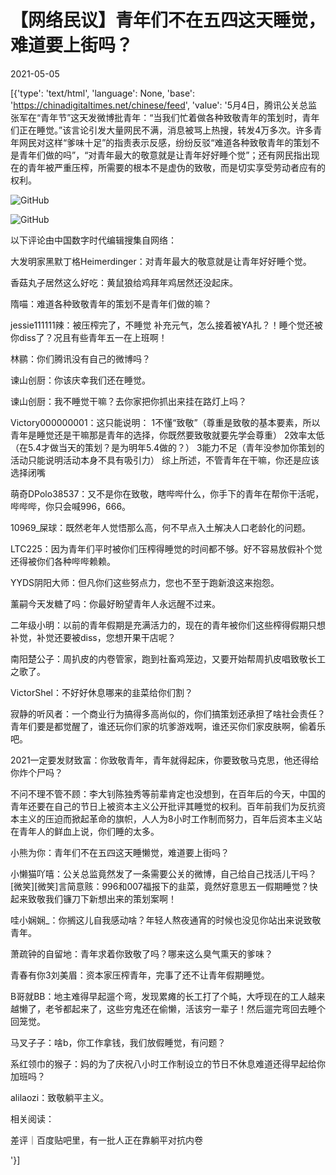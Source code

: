 # 【网络民议】青年们不在五四这天睡觉，难道要上街吗？

2021-05-05

[{'type': 'text/html', 'language': None, 'base': 'https://chinadigitaltimes.net/chinese/feed', 'value': '5月4日，腾讯公关总监张军在“青年节”这天发微博批青年：“当我们忙着做各种致敬青年的策划时，青年们正在睡觉。”该言论引发大量网民不满，消息被骂上热搜，转发4万多次。许多青年网民对这样“爹味十足”的指责表示反感，纷纷反驳“难道各种致敬青年的策划不是青年们做的吗”，“对青年最大的敬意就是让青年好好睡个觉”；还有网民指出现在的青年被严重压榨，所需要的根本不是虚伪的致敬，而是切实享受劳动者应有的权利。

![GitHub](https://chinadigitaltimes.net/chinese/files/2021/05/image-1620196814359.png)

![GitHub](https://chinadigitaltimes.net/chinese/files/2021/05/image-1620198632697.png)

以下评论由中国数字时代编辑搜集自网络：



大发明家黑默丁格Heimerdinger：对青年最大的敬意就是让青年好好睡个觉。

香菇丸子居然这么好吃：黄鼠狼给鸡拜年鸡居然还没起床。

隋喵：难道各种致敬青年的策划不是青年们做的嘛？

jessie111111辣：被压榨完了，不睡觉 补充元气，怎么接着被YA扎？！睡个觉还被你diss了？况且有些青年五一在上班啊！

林鹂：你们腾讯没有自己的微博吗？

谏山创厨：你该庆幸我们还在睡觉。

谏山创厨：我不睡觉干嘛？去你家把你抓出来挂在路灯上吗？

Victory000000001：这只能说明： 1不懂“致敬”（尊重是致敬的基本要素，所以青年是睡觉还是干嘛那是青年的选择，你既然要致敬就要先学会尊重） 2效率太低（在5.4才做当天的策划？是为明年5.4做的？） 3能力不足（青年没参加你策划的活动只能说明活动本身不具有吸引力） 综上所述，不管青年在干嘛，你还是应该选择闭嘴

萌奇DPolo38537：又不是你在致敬，瞎哔哔什么，你手下的青年在帮你干活呢，哔哔哔，你只会喊996，666。

10969_屎球：既然老年人觉悟那么高，何不早点入土解决人口老龄化的问题。

LTC225：因为青年们平时被你们压榨得睡觉的时间都不够。好不容易放假补个觉还得被你们各种哔哔赖赖。

YYDS阴阳大师：但凡你们这些努点力，您也不至于跑新浪这来抱怨。

薰嗣今天发糖了吗：你最好盼望青年人永远醒不过来。

二年级小明：以前的青年假期是充满活力的，现在的青年被你们这些榨得假期只想补觉，补觉还要被diss，您想开果干店呢？

南阳楚公子：周扒皮的内卷管家，跑到社畜鸡笼边，又要开始帮周扒皮唱致敬长工之歌了。

VictorShel：不好好休息哪来的韭菜给你们割？

寂静的听风者：一个商业行为搞得多高尚似的，你们搞策划还承担了啥社会责任？青年们要是都觉醒了，谁还玩你们家的坑爹游戏啊，谁还买你们家皮肤啊，偷着乐吧。

2021一定要发财致富：你致敬青年，青年就得起床，你要致敬马克思，他还得给你炸个尸吗？

不问不理不管不顾：李大钊陈独秀等前辈肯定也没想到，在百年后的今天，中国的青年还要在自己的节日上被资本主义公开批评其睡觉的权利。百年前我们为反抗资本主义的压迫而掀起革命的旗帜，人人为8小时工作制而努力，百年后资本主义站在青年人的鲜血上说，你们睡的太多。

小熊为你：青年们不在五四这天睡懒觉，难道要上街吗？

小懒猫吖嘻：公关总监竟然发了一条需要公关的微博，自己给自己找活儿干吗？[微笑][微笑]言简意赅：996和007福报下的韭菜，竟然好意思五一假期睡觉？快起来致敬我们镰刀下新想出来的策划案啊！

哇小娴娴_：你搁这儿自我感动啥？年轻人熬夜通宵的时候也没见你站出来说致敬青年。

萧疏钟的自留地：青年求着你致敬了吗？哪来这么臭气熏天的爹味？

青春有你3刘美眉：资本家压榨青年，完事了还不让青年假期睡觉。

B哥就BB：地主难得早起遛个弯，发现累瘫的长工打了个盹，大呼现在的工人越来越懒了，老爷都起来了，这些穷鬼还在偷懒，活该穷一辈子！然后遛完弯回去睡个回笼觉。

马叉子子：啥b，你工作拿钱，我们放假睡觉，有问题？

系红领巾的猴子：妈的为了庆祝八小时工作制设立的节日不休息难道还得早起给你加班吗？

alilaozi：致敬躺平主义。



相关阅读： 



差评｜百度贴吧里，有一批人正在靠躺平对抗内卷

'}]